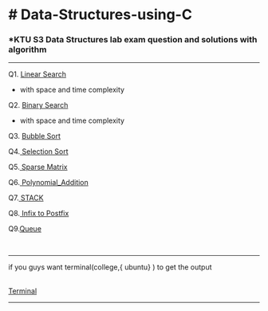 <h1> # Data-Structures-using-C </h1>

<h3>*KTU S3 Data Structures lab exam question and solutions with algorithm</h3>

<hr>

Q1. [Linear Search ](https://github.com/abhinavomanakuttan/Data-Structures-using-C/tree/main/01_Linear_Search)
<br>

  * with space and time complexity

Q2. [ Binary Search ](https://github.com/abhinavomanakuttan/Data-Structures-using-C/tree/main/02_Binary_Search.C)
<br>

  * with space and time complexity

Q3. [ Bubble Sort ](https://github.com/abhinavomanakuttan/Data-Structures-using-C/tree/main/03_Bubble_sort.C)

Q4.[ Selection Sort ](https://github.com/abhinavomanakuttan/Data-Structures-using-C/tree/main/04_Selection_Sort)

Q5.[ Sparse Matrix ](https://github.com/abhinavomanakuttan/Data-Structures-using-C/tree/main/05_Sparse_Matrix)

Q6.[ Polynomial_Addition ](https://github.com/abhinavomanakuttan/Data-Structures-using-C/tree/main/06_Polynomial_Addition)

Q7.[ STACK ](https://github.com/abhinavomanakuttan/Data-Structures-using-C/tree/main/07_STACK)

Q8.[ Infix to Postfix ](https://github.com/abhinavomanakuttan/Data-Structures-using-C/tree/main/08_InfixToPostfix)

Q9.[Queue](https://github.com/abhinavomanakuttan/Data-Structures-using-C/tree/main/09_Queue)

<br>
<hr>
if you guys want terminal(college,{ ubuntu} ) to get the output 
<br>
<br>

[Terminal](https://github.com/joshyajith863/html_with_Basic_Css/tree/main)

<hr>

